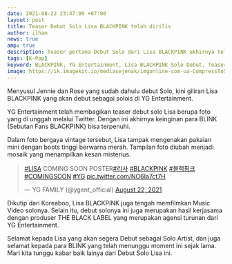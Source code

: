 ```yaml
---
date: 2021-08-22 23:47:00 +07:00
layout: post
title: Teaser Debut Solo Lisa BLACKPINK telah dirilis
author: ilham
news: true
amp: true
description: Teaser pertama Debut Solo dari Lisa BLACKPINK akhirnya telah dirilis oleh YG Entertainment via Twitter, lihat teasernya disini.
tags: [K-Pop]
keyword: BLACKPINK, YG Entertainment, Lisa BLACKPINK Solo Debut, Teaser Lisa BLACKPINK Solo Debut
image: https://ik.imagekit.io/mediasejenak/imgonline-com-ua-CompressToSize-Q2pJJYSwSPDz_bXXU3-hkj.jpg?updatedAt=1629650267758
---
```

Menyusul Jennie dan Rose yang sudah dahulu debut Solo, kini giliran Lisa BLACKPINK yang akan debut sebagai solois di YG Entertainment.

YG Entertainment telah membagikan teaser debut solo Lisa berupa foto yang di unggah melalui Twitter. Dengan ini akhirnya keinginan para BLINK (Sebutan Fans BLACKPINK) bisa terpenuhi.

Dalam foto bergaya vintage tersebut, Lisa tampak mengenakan pakaian mini dengan boots tinggi berwarna merah. Tampilan foto diubah menjadi mosaik yang menampilkan kesan misterius.

<blockquote class="twitter-tweet"><p lang="en" dir="ltr"><a href="https://twitter.com/hashtag/LISA?src=hash&amp;ref_src=twsrc%5Etfw">#LISA</a> COMING SOON POSTER<a href="https://twitter.com/hashtag/%EB%A6%AC%EC%82%AC?src=hash&amp;ref_src=twsrc%5Etfw">#리사</a> <a href="https://twitter.com/hashtag/BLACKPINK?src=hash&amp;ref_src=twsrc%5Etfw">#BLACKPINK</a> <a href="https://twitter.com/hashtag/%EB%B8%94%EB%9E%99%ED%95%91%ED%81%AC?src=hash&amp;ref_src=twsrc%5Etfw">#블랙핑크</a> <a href="https://twitter.com/hashtag/COMINGSOON?src=hash&amp;ref_src=twsrc%5Etfw">#COMINGSOON</a> <a href="https://twitter.com/hashtag/YG?src=hash&amp;ref_src=twsrc%5Etfw">#YG</a> <a href="https://t.co/NO6Ia7ct7H">pic.twitter.com/NO6Ia7ct7H</a></p>&mdash; YG FAMILY (@ygent_official) <a href="https://twitter.com/ygent_official/status/1429458428968140800?ref_src=twsrc%5Etfw">August 22, 2021</a></blockquote> <script async src="https://platform.twitter.com/widgets.js" charset="utf-8"></script>

Dikutip dari Koreaboo, Lisa BLACKPINK juga tengah memfilmkan Music Video solonya. Selain itu, debut solonya ini juga merupakan hasil kerjasama dengan produser THE BLACK LABEL yang merupakan agensi turunan dari YG Entertainment.

Selamat kepada Lisa yang akan segera Debut sebagai Solo Artist, dan juga selamat kepada para BLINK yang telah menunggu moment ini sejak lama. Mari kita tunggu kabar baik lainya dari Debut Solo Lisa ini.
